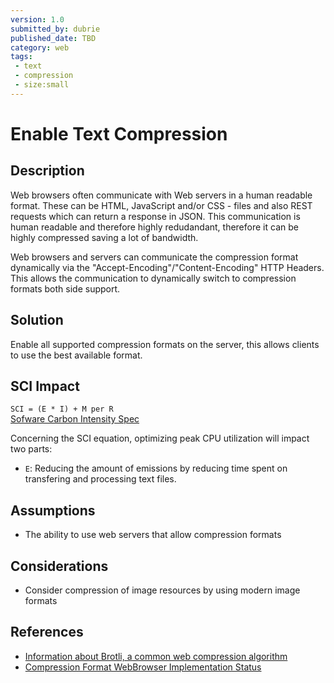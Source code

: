 ```yaml
---
version: 1.0
submitted_by: dubrie
published_date: TBD
category: web
tags: 
 - text
 - compression
 - size:small
---
```


# Enable Text Compression

## Description

Web browsers often communicate with Web servers in a human readable format. These can be HTML, JavaScript and/or CSS - files and also REST requests which can return a response in JSON. This communication is human readable and therefore highly redudandant, therefore it can be highly compressed saving a lot of bandwidth.

Web browsers and servers can communicate the compression format dynamically via the "Accept-Encoding"/"Content-Encoding" HTTP Headers. This allows the communication to dynamically switch to compression formats both side support.


## Solution

Enable all supported compression formats on the server, this allows clients to use the best available format.


## SCI Impact

`SCI = (E * I) + M per R`  
[Sofware Carbon Intensity Spec](grnsft.org/sci)

Concerning the SCI equation, optimizing peak CPU utilization will impact two parts:

- `E`: Reducing the amount of emissions by reducing time spent on transfering and processing text files.

## Assumptions
- The ability to use web servers that allow compression formats

## Considerations
- Consider compression of image resources by using modern image formats


## References
- [Information about Brotli, a common web compression algorithm](https://en.wikipedia.org/wiki/Brotli)
- [Compression Format WebBrowser Implementation Status](https://caniuse.com/?search=content-encoding)

